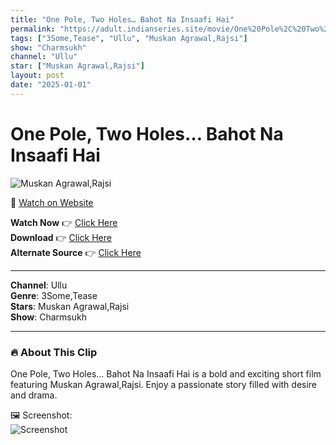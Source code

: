 ```yaml
---
title: "One Pole, Two Holes… Bahot Na Insaafi Hai"
permalink: "https://adult.indianseries.site/movie/One%20Pole%2C%20Two%20Holes%E2%80%A6%20Bahot%20Na%20Insaafi%20Hai"
tags: ["3Some,Tease", "Ullu", "Muskan Agrawal,Rajsi"]
show: "Charmsukh"
channel: "Ullu"
star: ["Muskan Agrawal,Rajsi"]
layout: post
date: "2025-01-01"
---
```


# One Pole, Two Holes… Bahot Na Insaafi Hai

![Muskan Agrawal,Rajsi](https://shorts.desisins.com/wp-content/uploads/2024/05/Rajsi-Muskaan-Charmsukh-Tauba-Tauba-Ullu-DesiSins.com_.jpg)

🔗 [Watch on Website](https://adult.indianseries.site/movie/One%20Pole%2C%20Two%20Holes%E2%80%A6%20Bahot%20Na%20Insaafi%20Hai)

**Watch Now** 👉 [Click Here](https://adult.indianseries.site/movie/One%20Pole%2C%20Two%20Holes%E2%80%A6%20Bahot%20Na%20Insaafi%20Hai)  
**Download** 👉 [Click Here](https://adult.indianseries.site/movie/One%20Pole%2C%20Two%20Holes%E2%80%A6%20Bahot%20Na%20Insaafi%20Hai)  
**Alternate Source** 👉 [Click Here](https://adult.indianseries.site/movie/One%20Pole%2C%20Two%20Holes%E2%80%A6%20Bahot%20Na%20Insaafi%20Hai)

---

**Channel**: Ullu  
**Genre**: 3Some,Tease  
**Stars**: Muskan Agrawal,Rajsi  
**Show**: Charmsukh

---

### 🔥 About This Clip

One Pole, Two Holes… Bahot Na Insaafi Hai is a bold and exciting short film featuring Muskan Agrawal,Rajsi. Enjoy a passionate story filled with desire and drama.
 
🖼️ Screenshot:  
![Screenshot](https://shorts.desisins.com/wp-content/uploads/2024/05/Rajsi-Muskaan-Charmsukh-Tauba-Tauba-Ullu-DesiSins.com_.jpg)
